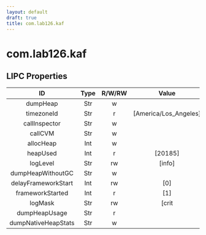 ```yaml
---
layout: default
draft: true
title: com.lab126.kaf
---
```


# com.lab126.kaf

## LIPC Properties

| ID                  | Type | R/W/RW | Value                                    | Description |
|:-------------------:|:----:|:------:|:----------------------------------------:|:-----------:|
| dumpHeap            | Str  | w      |                                          | TODO        |
| timezoneId          | Str  | r      | [America/Los_Angeles]                    | TODO        |
| callInspector       | Str  | w      |                                          | TODO        |
| callCVM             | Str  | w      |                                          | TODO        |
| allocHeap           | Int  | w      |                                          | TODO        |
| heapUsed            | Int  | r      | [20185]                                  | TODO        |
| logLevel            | Str  | rw     | [info]                                   | TODO        |
| dumpHeapWithoutGC   | Str  | w      |                                          | TODO        |
| delayFrameworkStart | Int  | rw     | [0]                                      | TODO        |
| frameworkStarted    | Int  | r      | [1]                                      | TODO        |
| logMask             | Str  | rw     | [crit | error | warn | info (0x7800000)] | TODO        |
| dumpHeapUsage       | Str  | r      |                                          | TODO        |
| dumpNativeHeapStats | Str  | w      |                                          | TODO        |